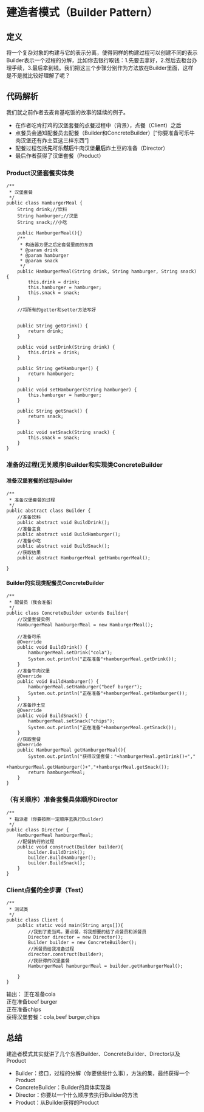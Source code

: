 # 建造者模式（Builder Pattern）
## 定义
将一个复杂对象的构建与它的表示分离，使得同样的构建过程可以创建不同的表示  
Builder表示一个过程的分解，比如你去银行取钱：1.先要去拿好，2.然后去柜台办理手续，3.最后拿到钱。我们把这三个步骤分别作为方法放在Builder里面，这样是不是就比较好理解了呢？
## 代码解析
我们就之前作者去麦肯基吃饭的故事的延续的例子。  
- 在作者吃肯打鸡的汉堡套餐的点餐过程中（背景），点餐（Client）之后
- 点餐员会通知配餐员去配餐（Builder和ConcreteBuilder）[“你要准备可乐牛肉汉堡还有炸土豆这三样东西”]
- 配餐过程包括**先**可乐**然后**牛肉汉堡**最后**炸土豆的准备（Director）
- 最后作者获得了汉堡套餐（Product）
### Product汉堡套餐实体类
```
/**
 * 汉堡套餐
 */
public class HamburgerMeal {
    String drink;//饮料
    String hamburger;//汉堡
    String snack;//小吃

    public HamburgerMeal(){}
    /**
     * 构造器方便之后定套餐里面的东西
     * @param drink
     * @param hamburger
     * @param snack
     */
    public HamburgerMeal(String drink, String hamburger, String snack) {
        this.drink = drink;
        this.hamburger = hamburger;
        this.snack = snack;
    }

    //将所有的getter和setter方法写好


    public String getDrink() {
        return drink;
    }

    public void setDrink(String drink) {
        this.drink = drink;
    }

    public String getHamburger() {
        return hamburger;
    }

    public void setHamburger(String hamburger) {
        this.hamburger = hamburger;
    }

    public String getSnack() {
        return snack;
    }

    public void setSnack(String snack) {
        this.snack = snack;
    }
}
```
### 准备的过程(无关顺序)Builder和实现类ConcreteBuilder
#### 准备汉堡套餐的过程Builder
```
/**
 * 准备汉堡套餐的过程
 */
public abstract class Builder {
    //准备饮料
    public abstract void BuildDrink();
    //准备主食
    public abstract void BuildHamburger();
    //准备小吃
    public abstract void BuildSnack();
    //获取结果
    public abstract HamburgerMeal getHamburgerMeal();

}
```
#### Builder的实现类配餐员ConcreteBuilder
```
/**
 * 配餐员（我会准备）
 */
public class ConcreteBuilder extends Builder{
    //汉堡套餐实例
    HamburgerMeal hamburgerMeal = new HamburgerMeal();

    //准备可乐
    @Override
    public void BuildDrink() {
        hamburgerMeal.setDrink("cola");
        System.out.println("正在准备"+hamburgerMeal.getDrink());
    }
    //准备牛肉汉堡
    @Override
    public void BuildHamburger() {
        hamburgerMeal.setHamburger("beef burger");
        System.out.println("正在准备"+hamburgerMeal.getHamburger());
    }
    //准备炸土豆
    @Override
    public void BuildSnack() {
        hamburgerMeal.setSnack("chips");
        System.out.println("正在准备"+hamburgerMeal.getSnack());
    }
    //获取套餐
    @Override
    public HamburgerMeal getHamburgerMeal(){
        System.out.println("获得汉堡套餐："+hamburgerMeal.getDrink()+","
                +hamburgerMeal.getHamburger()+","+hamburgerMeal.getSnack());
        return hamburgerMeal;
    }
}

```
### （有关顺序）准备套餐具体顺序Director
```
/**
 * 指派者（你要按照一定顺序去执行Builder）
 */
public class Director {
    HamburgerMeal hamburgerMeal;
    //配餐执行的过程
    public void construct(Builder builder){
        builder.BuildDrink();
        builder.BuildHamburger();
        builder.BuildSnack();
    }
}
```
### Client点餐的全步骤（Test）
```
/**
 * 测试类
 */
public class Client {
    public static void main(String args[]){
        //我到了麦当鸡，要点餐，将我想要的给了点餐员和派餐员
        Director director = new Director();
        Builder builder = new ConcreteBuilder();
        //派餐员给我准备过程
        director.construct(builder);
        //我获得的汉堡套餐
        HamburgerMeal hamburgerMeal = builder.getHamburgerMeal();

    }
}
```
输出：
正在准备cola  
正在准备beef burger  
正在准备chips  
获得汉堡套餐：cola,beef burger,chips  
## 总结
建造者模式其实就讲了几个东西Builder、ConcreteBuilder、Director以及Product  
- Builder：接口，过程的分解（你要做些什么事），方法的集，最终获得一个Product
- ConcreteBuilder：Builder的具体实现类
- Director：你要以一个什么顺序去执行Builder的方法
- Product：从Builder获得的Product


